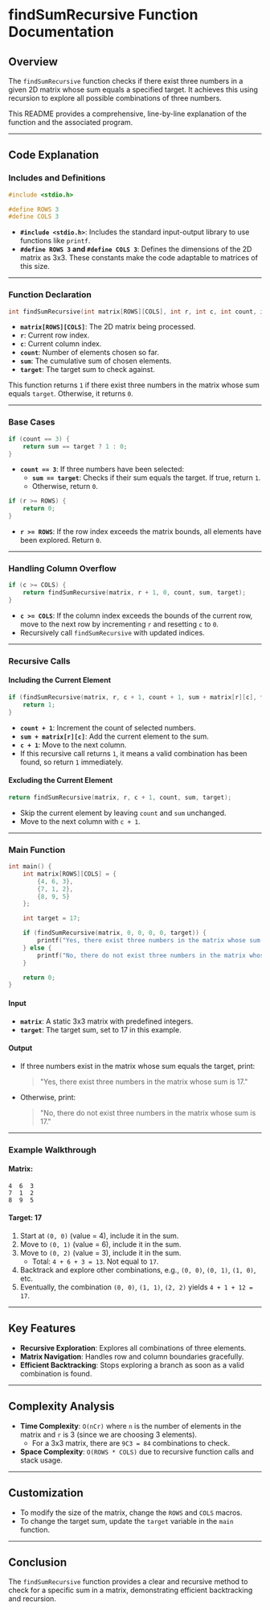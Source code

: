 # findSumRecursive Function Documentation

## Overview
The `findSumRecursive` function checks if there exist three numbers in a given 2D matrix whose sum equals a specified target. It achieves this using recursion to explore all possible combinations of three numbers.

This README provides a comprehensive, line-by-line explanation of the function and the associated program.

---

## Code Explanation

### Includes and Definitions

```c
#include <stdio.h>

#define ROWS 3
#define COLS 3
```
- **`#include <stdio.h>`**: Includes the standard input-output library to use functions like `printf`.
- **`#define ROWS 3` and `#define COLS 3`**: Defines the dimensions of the 2D matrix as 3x3. These constants make the code adaptable to matrices of this size.

---

### Function Declaration

```c
int findSumRecursive(int matrix[ROWS][COLS], int r, int c, int count, int sum, int target);
```
- **`matrix[ROWS][COLS]`**: The 2D matrix being processed.
- **`r`**: Current row index.
- **`c`**: Current column index.
- **`count`**: Number of elements chosen so far.
- **`sum`**: The cumulative sum of chosen elements.
- **`target`**: The target sum to check against.

This function returns `1` if there exist three numbers in the matrix whose sum equals `target`. Otherwise, it returns `0`.

---

### Base Cases

```c
if (count == 3) {
    return sum == target ? 1 : 0;
}
```
- **`count == 3`**: If three numbers have been selected:
  - **`sum == target`**: Checks if their sum equals the target. If true, return `1`.
  - Otherwise, return `0`.

```c
if (r >= ROWS) {
    return 0;
}
```
- **`r >= ROWS`**: If the row index exceeds the matrix bounds, all elements have been explored. Return `0`.

---

### Handling Column Overflow

```c
if (c >= COLS) {
    return findSumRecursive(matrix, r + 1, 0, count, sum, target);
}
```
- **`c >= COLS`**: If the column index exceeds the bounds of the current row, move to the next row by incrementing `r` and resetting `c` to `0`.
- Recursively call `findSumRecursive` with updated indices.

---

### Recursive Calls

#### Including the Current Element

```c
if (findSumRecursive(matrix, r, c + 1, count + 1, sum + matrix[r][c], target)) {
    return 1;
}
```
- **`count + 1`**: Increment the count of selected numbers.
- **`sum + matrix[r][c]`**: Add the current element to the sum.
- **`c + 1`**: Move to the next column.
- If this recursive call returns `1`, it means a valid combination has been found, so return `1` immediately.

#### Excluding the Current Element

```c
return findSumRecursive(matrix, r, c + 1, count, sum, target);
```
- Skip the current element by leaving `count` and `sum` unchanged.
- Move to the next column with `c + 1`.

---

### Main Function

```c
int main() {
    int matrix[ROWS][COLS] = {
        {4, 6, 3},
        {7, 1, 2},
        {8, 9, 5}
    };

    int target = 17;

    if (findSumRecursive(matrix, 0, 0, 0, 0, target)) {
        printf("Yes, there exist three numbers in the matrix whose sum is %d.\n", target);
    } else {
        printf("No, there do not exist three numbers in the matrix whose sum is %d.\n", target);
    }

    return 0;
}
```

#### Input
- **`matrix`**: A static 3x3 matrix with predefined integers.
- **`target`**: The target sum, set to 17 in this example.

#### Output
- If three numbers exist in the matrix whose sum equals the target, print:
  > "Yes, there exist three numbers in the matrix whose sum is 17."
- Otherwise, print:
  > "No, there do not exist three numbers in the matrix whose sum is 17."

---

### Example Walkthrough
#### Matrix:
```
4  6  3
7  1  2
8  9  5
```
#### Target: 17

1. Start at `(0, 0)` (value = 4), include it in the sum.
2. Move to `(0, 1)` (value = 6), include it in the sum.
3. Move to `(0, 2)` (value = 3), include it in the sum.
   - Total: `4 + 6 + 3 = 13`. Not equal to `17`.
4. Backtrack and explore other combinations, e.g., `(0, 0)`, `(0, 1)`, `(1, 0)`, etc.
5. Eventually, the combination `(0, 0)`, `(1, 1)`, `(2, 2)` yields `4 + 1 + 12 = 17`.

---

## Key Features
- **Recursive Exploration**: Explores all combinations of three elements.
- **Matrix Navigation**: Handles row and column boundaries gracefully.
- **Efficient Backtracking**: Stops exploring a branch as soon as a valid combination is found.

---

## Complexity Analysis

- **Time Complexity**: `O(nCr)` where `n` is the number of elements in the matrix and `r` is 3 (since we are choosing 3 elements).
  - For a 3x3 matrix, there are `9C3 = 84` combinations to check.
- **Space Complexity**: `O(ROWS * COLS)` due to recursive function calls and stack usage.

---

## Customization
- To modify the size of the matrix, change the `ROWS` and `COLS` macros.
- To change the target sum, update the `target` variable in the `main` function.

---

## Conclusion
The `findSumRecursive` function provides a clear and recursive method to check for a specific sum in a matrix, demonstrating efficient backtracking and recursion.


